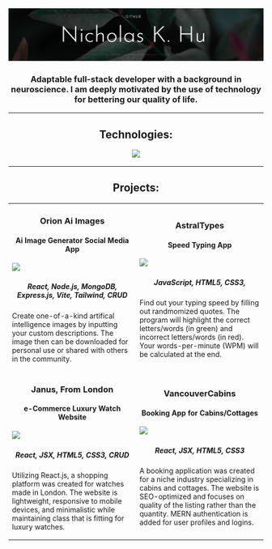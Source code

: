<link rel="stylesheet" type="text/css" href="style.html">
<img src='GitHub Banner.png' alt="banner"></img>
<h3 align="center">Adaptable full-stack developer with a background in neuroscience. I am deeply motivated by the use of technology for bettering our quality of life.</h3>

---

<h2 align="center">Technologies:</h2>
<p align="center">
  <a href="https://skillicons.dev">
    <img src="https://skillicons.dev/icons?i=javascript,py,html,css,react,vue,typescript,tailwind,mongodb,express,nodejs,postgres,wordpress,linux,androidstudio&theme=light" />
  </a>
</p>

---

<h2 align="center">Projects:</h2>

<table>
  <tr>
    <td width="50%" height="50%">
      <div class="item">
        <h3 align="center">Orion Ai Images </h3>
        <h4 align="center">Ai Image Generator Social Media App</h4>
        <img src="https://media.giphy.com/media/l0HlVsjikuZJAvyUE/giphy.gif">
        <h5 align="center">React, Node.js, MongoDB, Express.js, Vite, Tailwind, CRUD</h5>
        <p>Create one-of-a-kind artifical intelligence images by inputting your custom descriptions.
          The image then can be downloaded for personal use or shared with others in the community.</p>
      </div>
    </td>
    <td width="50%" height="50%">
      <div class="item">
        <h3 align="center">AstralTypes</h3>
        <h4 align="center">Speed Typing App</h4>
        <img src="https://media.giphy.com/media/l0HlVsjikuZJAvyUE/giphy.gif">
        <h5 align="center">JavaScript, HTML5, CSS3, </h5>
        <p>Find out your typing speed by filling out randmomized quotes. The program will highlight the correct letters/words (in green) and incorrect letters/words           (in red). Your words-per-minute (WPM) will be calculated at the end.</p>
      </div>
    </td>
  </tr>
  <tr>
    <td width="50%" height="50%">
      <div class="item">
        <h3 align="center">Janus, From London</h3>
        <h4 align="center">e-Commerce Luxury Watch Website</h4>
        <img src="https://media.giphy.com/media/l0HlVsjikuZJAvyUE/giphy.gif">
        <h5 align="center">React, JSX, HTML5, CSS3, CRUD</h5>
        <p>Utilizing React.js, a shopping platform was created for watches made in London. The website is lightweight, responsive to mobile devices, and                       minimalistic while maintaining class that is fitting for luxury watches.  </p>
      </div>
    </td>
    <td width="50%" height="50%">
      <div class="item">
        <h3 align="center">VancouverCabins</h3>
        <h4 align="center">Booking App for Cabins/Cottages</h4>
        <img src="https://media.giphy.com/media/l0HlVsjikuZJAvyUE/giphy.gif">
        <h5 align="center">React, JSX, HTML5, CSS3</h5>
        <p>A booking application was created for a niche industry specializing in cabins and cottages. The website is SEO-optimized and focuses on quality of the               listing rather than the quantity. MERN authentication is added for user profiles and logins.</p>
      </div>
    </td>
  </tr>
</table>
